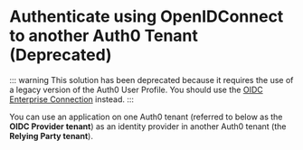 # Authenticate using OpenIDConnect to another Auth0 Tenant (Deprecated)
::: warning
This solution has been deprecated because it requires the use of a legacy version of the Auth0 User Profile. You should use the [OIDC Enterprise Connection](https://auth0.com/docs/connections/enterprise/oidc) instead.
:::

You can use an application on one Auth0 tenant (referred to below as the **OIDC Provider tenant**) as an identity provider in another Auth0 tenant (the **Relying Party tenant**).
